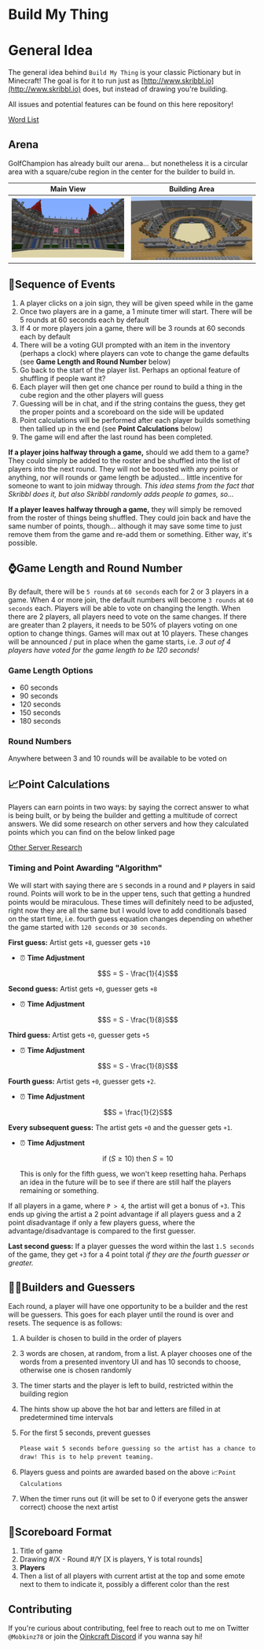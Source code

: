 # Build My Thing

# General Idea

The general idea behind `Build My Thing` is your classic Pictionary but in Minecraft! The goal is for it to run just as [http://www.skribbl.io](http://www.skribbl.io) does, but instead of drawing you're building.

All issues and potential features can be found on this here repository!

[Word List](BMTWords.md)

## Arena

GolfChampion has already built our arena... but nonetheless it is a circular area with a square/cube region in the center for the builder to build in.

| Main View | Building Area |
| ------ | ------- |
| ![First Picture of Arena](Arena_1.png) | ![Second Picture of Arena](Arena_2.png) |





## 📃Sequence of Events

1. A player clicks on a join sign, they will be given speed while in the game
2. Once two players are in a game, a 1 minute timer will start. There will be 5 rounds at 60 seconds each by default
3. If 4 or more players join a game, there will be 3 rounds at 60 seconds each by default
4. There will be a voting GUI prompted with an item in the inventory (perhaps a clock) where players can vote to change the game defaults (see **Game Length and Round Number** below)
5. Go back to the start of the player list. Perhaps an optional feature of shuffling if people want it?
6. Each player will then get one chance per round to build a thing in the cube region and the other players will guess
7. Guessing will be in chat, and if the string contains the guess, they get the proper points and a scoreboard on the side will be updated
8. Point calculations will be performed after each player builds something then tallied up in the end (see **Point Calculations** below)
9. The game will end after the last round has been completed.

**If a player joins halfway through a game,** should we add them to a game? They could simply be added to the roster and be shuffled into the list of players into the next round. They will not be boosted with any points or anything, nor will rounds or game length be adjusted... little incentive for someone to want to join midway through. *This idea stems from the fact that Skribbl does it, but also Skribbl randomly adds people to games, so...*

**If a player leaves halfway through a game,** they will simply be removed from the roster of things being shuffled. They could join back and have the same number of points, though... although it may save some time to just remove them from the game and re-add them or something. Either way, it's possible.

## ⌚Game Length and Round Number

By default, there will be `5 rounds` at `60 seconds` each for 2 or 3 players in a game. When 4 or more join, the default numbers will become `3 rounds` at `60 seconds` each. Players will be able to vote on changing the length. When there are 2 players, all players need to vote on the same changes. If there are greater than 2 players, it needs to be 50% of players voting on one option to change things. Games will max out at 10 players. These changes will be announced / put in place when the game starts, i.e. *3 out of 4 players have voted for the game length to be 120 seconds!*

### Game Length Options

- 60 seconds
- 90 seconds
- 120 seconds
- 150 seconds
- 180 seconds

### Round Numbers

Anywhere between 3 and 10 rounds will be available to be voted on

## 📈Point Calculations

Players can earn points in two ways: by saying the correct answer to what is being built, or by being the builder and getting a multitude of correct answers. We did some research on other servers and how they calculated points which you can find on the below linked page

[Other Server Research](OtherServerResearch.md)

### Timing and Point Awarding "Algorithm"

We will start with saying there are `S` seconds in a round and `P` players in said round. Points will work to be in the upper tens, such that getting a hundred points would be miraculous. These times will definitely need to be adjusted, right now they are all the same but I would love to add conditionals based on the start time, i.e. fourth guess equation changes depending on whether the game started with `120 seconds` or `30 seconds`.

**First guess:** Artist gets `+8`, guesser gets `+10`

- ⏰ **Time Adjustment**

  $$S = S - \frac{1}{4}S$$

**Second guess:** Artist gets `+0`, guesser gets `+8`

- ⏰ **Time Adjustment**

  $$S = S - \frac{1}{8}S$$

**Third guess:** Artist gets `+0`, guesser gets `+5`

- ⏰ **Time Adjustment**

  $$S = S - \frac{1}{8}S$$

**Fourth guess:** Artist gets `+0`, guesser gets `+2`.

- ⏰ **Time Adjustment**

  $$S = \frac{1}{2}S$$

**Every subsequent guess:** The artist gets `+0` and the guesser gets `+1`.

- ⏰ **Time Adjustment**

  $$\text{if } (S\geq10) \text{ then } S = 10$$

  This is only for the fifth guess, we won't keep resetting haha. Perhaps an idea in the future will be to see if there are still half the players remaining or something.

If all players in a game, where `P > 4`*,* the artist will get a bonus of `+3`. This ends up giving the artist a 2 point advantage if all players guess and a 2 point *dis*advantage if only a few players guess, where the advantage/disadvantage is compared to the first guesser.

**Last second guess:** If a player guesses the word within the last `1.5 seconds` of the game, they get `+3` for a 4 point total *if they are the fourth guesser or greater.*

## 👷‍♂️Builders and Guessers

Each round, a player will have one opportunity to be a builder and the rest will be guessers. This goes for each player until the round is over and resets. The sequence is as follows:

1. A builder is chosen to build in the order of players
2. 3 words are chosen, at random, from a list. A player chooses one of the words from a presented inventory UI and has 10 seconds to choose, otherwise one is chosen randomly
3. The timer starts and the player is left to build, restricted within the building region
4. The hints show up above the hot bar and letters are filled in at predetermined time intervals
5. For the first 5 seconds, prevent guesses

   `Please wait 5 seconds before guessing so the artist has a chance to draw! This is to help prevent teaming.`

6. Players guess and points are awarded based on the above 📈`Point Calculations`
7. When the timer runs out (it will be set to 0 if everyone gets the answer correct) choose the next artist

## 💯Scoreboard Format

1. Title of game
2. Drawing #/X - Round #/Y [X is players, Y is total rounds]
3. **Players**
4. Then a list of all players with current artist at the top and some emote next to them to indicate it, possibly a different color than the rest

## Contributing

If you're curious about contributing, feel free to reach out to me on Twitter `@Mobkinz78` or join the [Oinkcraft Discord](http://discord.gg/jXzxWbC) if you wanna say hi!